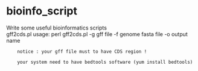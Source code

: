 # bioinfo_script
Write some useful bioinformatics scripts  
gff2cds.pl 
usage: perl gff2cds.pl -g gff file -f genome fasta file -o output name

		notice : your gff file must to have CDS region !

		your system need to have bedtools software (yum install bedtools)
